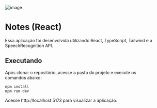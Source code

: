 ![image](https://github.com/joaorodrigues2012/notes_in_react/assets/37009151/0d114745-349b-4f07-9596-e7b53e773e3f)

# Notes (React)

Essa aplicação foi desenvolvida utilizando React, TypeScript, Tailwind e a SpeechRecognition API.

## Executando

Após clonar o repositório, acesse a pasta do projeto e execute os comandos abaixo:

```sh
npm install
npm run dev
```

Acesse http://localhost:5173 para visualizar a aplicação.
